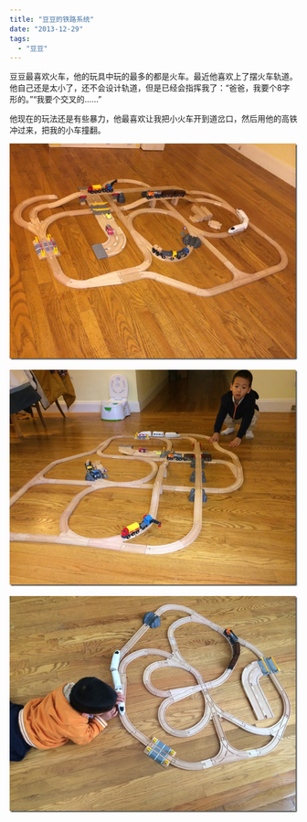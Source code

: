```yaml
---
title: "豆豆的铁路系统"
date: "2013-12-29"
tags: 
  - "豆豆"
---
```


豆豆最喜欢火车，他的玩具中玩的最多的都是火车。最近他喜欢上了摆火车轨道。他自己还是太小了，还不会设计轨道，但是已经会指挥我了：“爸爸，我要个8字形的。”“我要个交叉的……”

他现在的玩法还是有些暴力，他最喜欢让我把小火车开到道岔口，然后用他的高铁冲过来，把我的小车撞翻。

[![2013-12-28 22.14.05](images/2013122822-14-05_thumb.jpg "2013-12-28 22.14.05")](http://ruanqizhen.wordpress.com/wp-content/uploads/2014/01/2013122822-14-05.jpg)

[![2013-12-29 09.01.43](images/2013122909-01-43_thumb.jpg "2013-12-29 09.01.43")](http://ruanqizhen.wordpress.com/wp-content/uploads/2013/12/2013122909-01-43.jpg)

[![2014-01-04 11.16.10](images/2014010411-16-10_thumb.jpg "2014-01-04 11.16.10")](http://ruanqizhen.wordpress.com/wp-content/uploads/2014/01/2014010411-16-10.jpg)
